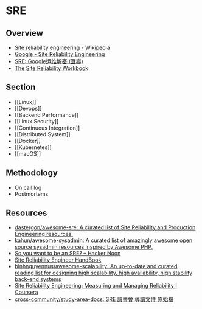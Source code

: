 # SRE

## Overview

- [Site reliability engineering - Wikipedia](https://en.wikipedia.org/wiki/Site_reliability_engineering)
- [Google - Site Reliability Engineering](https://landing.google.com/sre/)
- [SRE: Google运维解密 (豆瓣)](https://book.douban.com/subject/26875239/)
- [The Site Reliability Workbook](https://landing.google.com/sre/workbook/toc/)

## Section

- [[Linux]]
- [[Devops]]
- [[Backend Performance]]
- [[Linux Security]]
- [[Continuous Integration]]
- [[Distributed System]]
- [[Docker]]
- [[Kubernetes]]
- [[macOS]]

## Methodology

- On call log
- Postmortems

## Resources

- [dastergon/awesome-sre: A curated list of Site Reliability and Production Engineering resources.](https://github.com/dastergon/awesome-sre)
- [kahun/awesome-sysadmin: A curated list of amazingly awesome open source sysadmin resources inspired by Awesome PHP.](https://github.com/kahun/awesome-sysadmin)
- [So you want to be an SRE? – Hacker Noon](https://hackernoon.com/so-you-want-to-be-an-sre-34e832357a8c)
- [Site Reliability Engineer HandBook](https://s905060.gitbooks.io/site-reliability-engineer-handbook/)
- [binhnguyennus/awesome-scalability: An up-to-date and curated reading list for designing high scalability, high availability, high stability back-end systems](https://github.com/binhnguyennus/awesome-scalability)
- [Site Reliability Engineering: Measuring and Managing Reliability | Coursera](https://www.coursera.org/learn/site-reliability-engineering-slos)
- [cross-community/study-area-docs: SRE 讀書會 導讀文件 原始檔](https://github.com/cross-community/study-area-docs)
